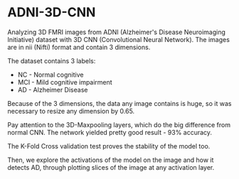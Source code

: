 # ADNI-3D-CNN
Analyzing 3D FMRI images from ADNI (Alzheimer's Disease Neuroimaging Initiative) dataset with 3D CNN (Convolutional Neural Network).
The images are in nii (Nifti) format and contain 3 dimensions.

The dataset contains 3 labels:
* NC - Normal cognitive
* MCI - Mild cognitive impairment
* AD - Alzheimer Disease

Because of the 3 dimensions, the data any image contains is huge, so it was necessary to resize any dimension by 0.65.

Pay attention to the 3D-Maxpooling layers, which do the big difference from normal CNN.
The network yielded pretty good result - 93% accuracy.

The K-Fold Cross validation test proves the stability of the model too.

Then, we explore the activations of the model on the image and how it detects AD, through plotting slices of the image at
any activation layer.
